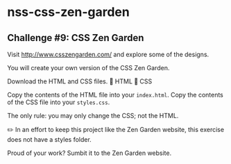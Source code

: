 # nss-css-zen-garden

## Challenge #9: CSS Zen Garden
Visit http://www.csszengarden.com/ and explore some of the designs.

You will create your own version of the CSS Zen Garden.

Download the HTML and CSS files.
📎 HTML
📎 CSS

Copy the contents of the HTML file into your ```index.html```.
Copy the contents of the CSS file into your ```styles.css```.

The only rule: you may only change the CSS; not the HTML.

✏️ In an effort to keep this project like the Zen Garden website, this exercise does not have a styles folder.

Proud of your work? Sumbit it to the Zen Garden website.

